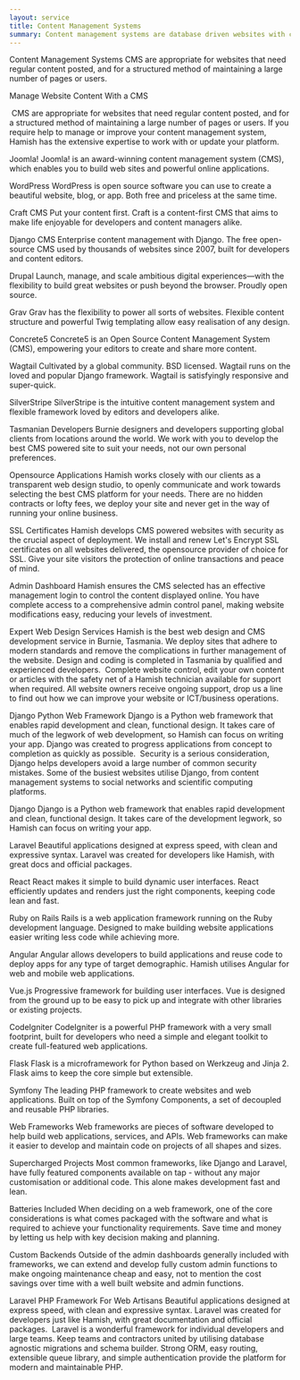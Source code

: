 ```yaml
---
layout: service
title: Content Management Systems
summary: Content management systems are database driven websites with comprehensive admin dashboards, giving you the power to add or edit information. Hamish helps to select the most appropriate platform, before designing and developing a suitable template.
---
```


Content Management Systems
CMS are appropriate for websites that need regular content posted, and for a structured method of maintaining a large number of pages or users.

Manage Website Content With a CMS

‍
CMS are appropriate for websites that need regular content posted, and for a structured method of maintaining a large number of pages or users. If you require help to manage or improve your content management system, Hamish has the extensive expertise to work with or update your platform.


Joomla!
Joomla! is an award-winning content management system (CMS), which enables you to build web sites and powerful online applications.


WordPress
WordPress is open source software you can use to create a beautiful website, blog, or app. Both free and priceless at the same time.


Craft CMS
Put your content first. Craft is a content-first CMS that aims to make life enjoyable for developers and content managers alike.


Django CMS
Enterprise content management with Django. The free open-source CMS used by thousands of websites since 2007, built for developers and content editors.


Drupal
Launch, manage, and scale ambitious digital experiences—with the flexibility to build great websites or push beyond the browser. Proudly open source.


Grav
Grav has the flexibility to power all sorts of websites. Flexible content structure and powerful Twig templating allow easy realisation of any design.


Concrete5
Concrete5 is an Open Source Content Management System (CMS), empowering your editors to create and share more content.


Wagtail
Cultivated by a global community. BSD licensed. Wagtail runs on the loved and popular Django framework. Wagtail is satisfyingly responsive and super-quick.


SilverStripe
SilverStripe is the intuitive content management system and flexible framework loved by editors and developers alike.

Tasmanian Developers
Burnie designers and developers supporting global clients from locations around the world. We work with you to develop the best CMS powered site to suit your needs, not our own personal preferences.

Opensource Applications
Hamish works closely with our clients as a transparent web design studio, to openly communicate and work towards selecting the best CMS platform for your needs. There are no hidden contracts or lofty fees, we deploy your site and never get in the way of running your online business.

SSL Certificates
Hamish develops CMS powered websites with security as the crucial aspect of deployment. We install and renew Let's Encrypt SSL certificates on all websites delivered, the opensource provider of choice for SSL. Give your site visitors the protection of online transactions and peace of mind.

Admin Dashboard
Hamish ensures the CMS selected has an effective management login to control the content displayed online. You have complete access to a comprehensive admin control panel, making website modifications easy, reducing your levels of investment.

Expert Web Design Services
Hamish is the best web design and CMS development service in Burnie, Tasmania. We deploy sites that adhere to modern standards and remove the complications in further management of the website. Design and coding is completed in Tasmania by qualified and experienced developers.
‍
Complete website control, edit your own content or articles with the safety net of a Hamish technician available for support when required. All website owners receive ongoing support, drop us a line to find out how we can improve your website or ICT/business operations.

Django Python Web Framework
Django is a Python web framework that enables rapid development and clean, functional design. It takes care of much of the legwork of web development, so Hamish can focus on writing your app. Django was created to progress applications from concept to completion as quickly as possible.
‍
Security is a serious consideration, Django helps developers avoid a large number of common security mistakes. Some of the busiest websites utilise Django, from content management systems to social networks and scientific computing platforms.


Django
Django is a Python web framework that enables rapid development and clean, functional design. It takes care of the development legwork, so Hamish can focus on writing your app.


Laravel
Beautiful applications designed at express speed, with clean and expressive syntax. Laravel was created for developers like Hamish, with great docs and official packages.


React
React makes it simple to build dynamic user interfaces. React efficiently updates and renders just the right components, keeping code lean and fast.


Ruby on Rails
Rails is a web application framework running on the Ruby development language. Designed to make building website applications easier writing less code while achieving more.


Angular
Angular allows developers to build applications and reuse code to deploy apps for any type of target demographic. Hamish utilises Angular for web and mobile web applications.


Vue.js
Progressive framework for building user interfaces. Vue is designed from the ground up to be easy to pick up and integrate with other libraries or existing projects.


CodeIgniter
CodeIgniter is a powerful PHP framework with a very small footprint, built for developers who need a simple and elegant toolkit to create full-featured web applications.


Flask
Flask is a microframework for Python based on Werkzeug and Jinja 2. Flask aims to keep the core simple but extensible.


Symfony
The leading PHP framework to create websites and web applications. Built on top of the Symfony Components, a set of decoupled and reusable PHP libraries.

Web Frameworks
Web frameworks are pieces of software developed to help build web applications, services, and APIs. Web frameworks can make it easier to develop and maintain code on projects of all shapes and sizes.

Supercharged Projects
Most common frameworks, like Django and Laravel, have fully featured components available on tap - without any major customisation or additional code. This alone makes development fast and lean.

Batteries Included
When deciding on a web framework, one of the core considerations is what comes packaged with the software and what is required to achieve your functionality requirements. Save time and money by letting us help with key decision making and planning.

Custom Backends
Outside of the admin dashboards generally included with frameworks, we can extend and develop fully custom admin functions to make ongoing maintenance cheap and easy, not to mention the cost savings over time with a well built website and admin functions.

Laravel PHP Framework For Web Artisans
Beautiful applications designed at express speed, with clean and expressive syntax. Laravel was created for developers just like Hamish, with great documentation and official packages.
‍
Laravel is a wonderful framework for individual developers and large teams. Keep teams and contractors united by utilising database agnostic migrations and schema builder. Strong ORM, easy routing, extensible queue library, and simple authentication provide the platform for modern and maintainable PHP.